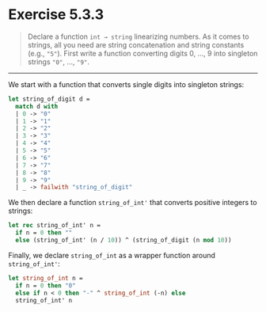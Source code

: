# Exercise 5.3.3

> Declare a function `int → string` linearizing numbers.
> As it comes to strings, all you need are string concatenation and string constants (e.g., `"5"`).
> First write a function converting digits 0, …, 9 into singleton strings `"0"`, …, `"9"`.

---

We start with a function that converts single digits into singleton strings:
```ocaml
let string_of_digit d =
  match d with
  | 0 -> "0"
  | 1 -> "1"
  | 2 -> "2"
  | 3 -> "3"
  | 4 -> "4"
  | 5 -> "5"
  | 6 -> "6"
  | 7 -> "7"
  | 8 -> "8"
  | 9 -> "9"
  | _ -> failwith "string_of_digit"
```

We then declare a function `string_of_int'` that converts positive integers to strings:
```ocaml
let rec string_of_int' n =
  if n = 0 then ""
  else (string_of_int' (n / 10)) ^ (string_of_digit (n mod 10))
```

Finally, we declare `string_of_int` as a wrapper function around `string_of_int'`:
```ocaml
let string_of_int n =
  if n = 0 then "0"
  else if n < 0 then "-" ^ string_of_int (-n) else
  string_of_int' n
```
